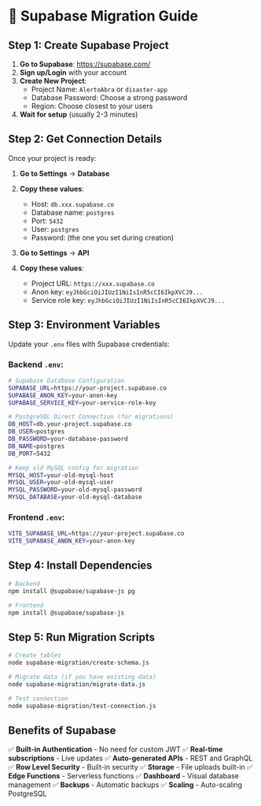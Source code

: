 # 🚀 Supabase Migration Guide

## Step 1: Create Supabase Project

1. **Go to Supabase**: https://supabase.com/
2. **Sign up/Login** with your account
3. **Create New Project**:
   - Project Name: `AlertoAbra` or `disaster-app`
   - Database Password: Choose a strong password
   - Region: Choose closest to your users
4. **Wait for setup** (usually 2-3 minutes)

## Step 2: Get Connection Details

Once your project is ready:

1. **Go to Settings** → **Database**
2. **Copy these values**:
   - Host: `db.xxx.supabase.co`
   - Database name: `postgres`
   - Port: `5432`
   - User: `postgres`
   - Password: (the one you set during creation)

3. **Go to Settings** → **API**
4. **Copy these values**:
   - Project URL: `https://xxx.supabase.co`
   - Anon key: `eyJhbGciOiJIUzI1NiIsInR5cCI6IkpXVCJ9...`
   - Service role key: `eyJhbGciOiJIUzI1NiIsInR5cCI6IkpXVCJ9...`

## Step 3: Environment Variables

Update your `.env` files with Supabase credentials:

### Backend `.env`:
```bash
# Supabase Database Configuration
SUPABASE_URL=https://your-project.supabase.co
SUPABASE_ANON_KEY=your-anon-key
SUPABASE_SERVICE_KEY=your-service-role-key

# PostgreSQL Direct Connection (for migrations)
DB_HOST=db.your-project.supabase.co
DB_USER=postgres
DB_PASSWORD=your-database-password
DB_NAME=postgres
DB_PORT=5432

# Keep old MySQL config for migration
MYSQL_HOST=your-old-mysql-host
MYSQL_USER=your-old-mysql-user
MYSQL_PASSWORD=your-old-mysql-password
MYSQL_DATABASE=your-old-mysql-database
```

### Frontend `.env`:
```bash
VITE_SUPABASE_URL=https://your-project.supabase.co
VITE_SUPABASE_ANON_KEY=your-anon-key
```

## Step 4: Install Dependencies

```bash
# Backend
npm install @supabase/supabase-js pg

# Frontend  
npm install @supabase/supabase-js
```

## Step 5: Run Migration Scripts

```bash
# Create tables
node supabase-migration/create-schema.js

# Migrate data (if you have existing data)
node supabase-migration/migrate-data.js

# Test connection
node supabase-migration/test-connection.js
```

## Benefits of Supabase

✅ **Built-in Authentication** - No need for custom JWT
✅ **Real-time subscriptions** - Live updates
✅ **Auto-generated APIs** - REST and GraphQL
✅ **Row Level Security** - Built-in security
✅ **Storage** - File uploads built-in
✅ **Edge Functions** - Serverless functions
✅ **Dashboard** - Visual database management
✅ **Backups** - Automatic backups
✅ **Scaling** - Auto-scaling PostgreSQL
